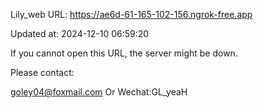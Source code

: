 Lily_web URL: https://ae6d-61-165-102-156.ngrok-free.app

Updated at: 2024-12-10 06:59:20

If you cannot open this URL, the server might be down.

Please contact: 

goley04@foxmail.com Or Wechat:GL_yeaH